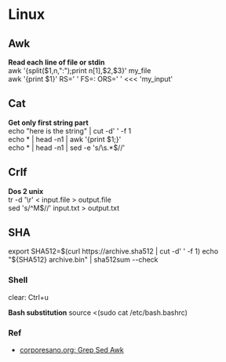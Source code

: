 Linux
=====

Awk
---
**Read each line of file or stdin**  
awk '{split($1,n,":");print n[1],$2,$3}' my_file  
awk '{print $1}' RS=' ' FS=: ORS=' ' <<< 'my_input'  

Cat
---
**Get only first string part**  
echo "here is the string" | cut -d' ' -f 1  
echo * | head -n1 | awk '{print $1;}'  
echo * | head -n1 | sed -e 's/\s.*$//'  

Crlf
---
**Dos 2 unix**  
tr -d '\r' < input.file > output.file  
sed 's/^M$//' input.txt > output.txt  

## SHA 
export SHA512=$(curl https://archive.sha512 | cut -d' ' -f 1)  
echo "${SHA512} archive.bin" | sha512sum --check

### Shell
clear: Ctrl+u  

**Bash substitution**
source <(sudo cat /etc/bash.bashrc)

### Ref
* [corporesano.org: Grep Sed Awk](http://www.corporesano.org/doc-site/grepawksed.html)
